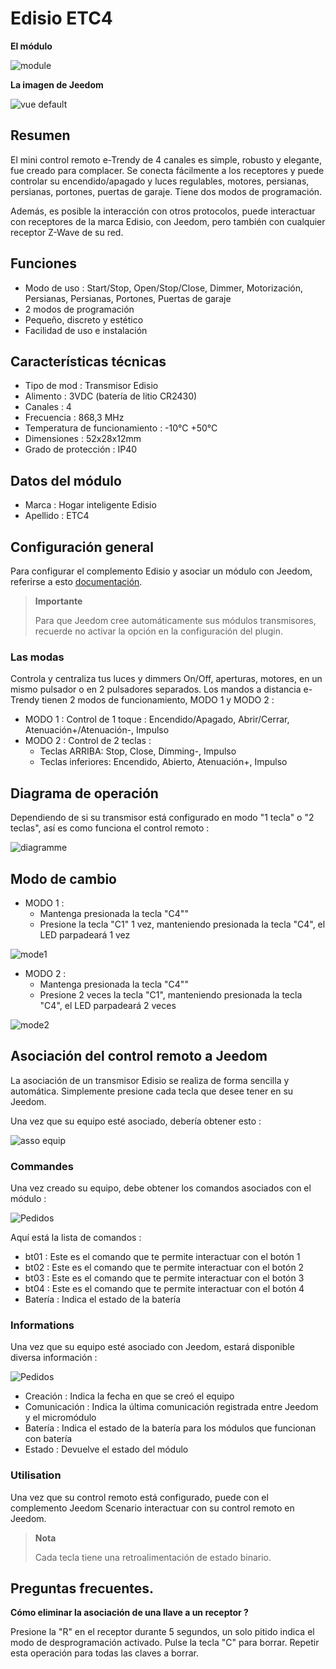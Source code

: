 # Edisio ETC4

**El módulo**

![module](images/etc4/module.jpg)

**La imagen de Jeedom**

![vue default](images/etc4/vue_default.jpg)

## Resumen

El mini control remoto e-Trendy de 4 canales es simple, robusto y elegante, fue creado para complacer. Se conecta fácilmente a los receptores y puede controlar su encendido/apagado y luces regulables, motores, persianas, persianas, portones, puertas de garaje. Tiene dos modos de programación.

Además, es posible la interacción con otros protocolos, puede interactuar con receptores de la marca Edisio, con Jeedom, pero también con cualquier receptor Z-Wave de su red.

## Funciones 

-   Modo de uso : Start/Stop, Open/Stop/Close, Dimmer, Motorización, Persianas, Persianas, Portones, Puertas de garaje
-   2 modos de programación
-   Pequeño, discreto y estético
-   Facilidad de uso e instalación

## Características técnicas

-   Tipo de mod : Transmisor Edisio
-   Alimento : 3VDC (batería de litio CR2430)
-   Canales : 4
-   Frecuencia : 868,3 MHz
-   Temperatura de funcionamiento : -10°C +50°C
-   Dimensiones : 52x28x12mm
-   Grado de protección : IP40

## Datos del módulo

-   Marca : Hogar inteligente Edisio
-   Apellido : ETC4

## Configuración general

Para configurar el complemento Edisio y asociar un módulo con Jeedom,
referirse a esto
[documentación](https://doc.jeedom.com/es_ES/plugins/automation%20protocol/edisio/).

> **Importante**
>
> Para que Jeedom cree automáticamente sus módulos transmisores, recuerde
> no activar la opción en la configuración del plugin.

### Las modas

Controla y centraliza tus luces y dimmers On/Off, aperturas, motores, en un mismo pulsador o en 2 pulsadores separados. Los mandos a distancia e-Trendy tienen 2 modos de funcionamiento, MODO 1 y MODO 2 :

-   MODO 1 : Control de 1 toque : Encendido/Apagado, Abrir/Cerrar, Atenuación+/Atenuación-, Impulso
-   MODO 2 : Control de 2 teclas :
    -   Teclas ARRIBA: Stop, Close, Dimming-, Impulso
    -   Teclas inferiores: Encendido, Abierto, Atenuación+, Impulso

## Diagrama de operación

Dependiendo de si su transmisor está configurado en modo "1 tecla" o "2 teclas", así es como funciona el control remoto :

![diagramme](images/etc4/diagramme.jpg)

## Modo de cambio

-   MODO 1 :
    -   Mantenga presionada la tecla "C4""
    -   Presione la tecla "C1" 1 vez, manteniendo presionada la tecla "C4", el LED parpadeará 1 vez

![mode1](images/etc4/mode1.jpg)

-   MODO 2 :
    -   Mantenga presionada la tecla "C4""
    -   Presione 2 veces la tecla "C1", manteniendo presionada la tecla "C4", el LED parpadeará 2 veces

![mode2](images/etc4/mode2.jpg)

## Asociación del control remoto a Jeedom

La asociación de un transmisor Edisio se realiza de forma sencilla y automática. Simplemente presione cada tecla que desee tener en su Jeedom.

Una vez que su equipo esté asociado, debería obtener esto :

![asso equip](images/etc4/asso_equip.jpg)

### Commandes

Una vez creado su equipo, debe obtener los comandos asociados con el módulo :

![Pedidos](images/etc4/commandes.jpg)

Aquí está la lista de comandos :

-   bt01 : Este es el comando que te permite interactuar con el botón 1
-   bt02 : Este es el comando que te permite interactuar con el botón 2
-   bt03 : Este es el comando que te permite interactuar con el botón 3
-   bt04 : Este es el comando que te permite interactuar con el botón 4
-   Batería : Indica el estado de la batería

### Informations

Una vez que su equipo esté asociado con Jeedom, estará disponible diversa información :

![Pedidos](images/etc4/infos.jpg)

-   Creación : Indica la fecha en que se creó el equipo
-   Comunicación : Indica la última comunicación registrada entre Jeedom y el micromódulo
-   Batería : Indica el estado de la batería para los módulos que funcionan con batería
-   Estado : Devuelve el estado del módulo

### Utilisation

Una vez que su control remoto está configurado, puede con el complemento Jeedom Scenario interactuar con su control remoto en Jeedom.

> **Nota**
>
> Cada tecla tiene una retroalimentación de estado binario.

## Preguntas frecuentes.

**Cómo eliminar la asociación de una llave a un receptor ?**

Presione la "R" en el receptor durante 5 segundos, un solo pitido indica el modo de desprogramación activado. Pulse la tecla "C" para borrar. Repetir esta operación para todas las claves a borrar.
